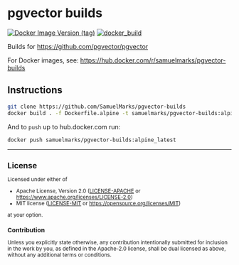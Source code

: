 pgvector builds
===============
[![Docker Image Version (tag)](https://img.shields.io/docker/v/samuelmarks/pgvector-builds/alpine_latest)](https://hub.docker.com/r/samuelmarks/pgvector-builds/tags)
[![docker_build](https://github.com/SamuelMarks/pgvector-builds/actions/workflows/docker_build.yml/badge.svg)](https://github.com/SamuelMarks/pgvector-builds/actions/workflows/docker_build.yml)

Builds for https://github.com/pgvector/pgvector

For Docker images, see: https://hub.docker.com/r/samuelmarks/pgvector-builds

## Instructions

```sh
git clone https://github.com/SamuelMarks/pgvector-builds
docker build . -f Dockerfile.alpine -t samuelmarks/pgvector-builds:alpine_latest
```

And to `push` up to hub.docker.com run:
```sh
docker push samuelmarks/pgvector-builds:alpine_latest
```
---

<small>

## License

Licensed under either of

- Apache License, Version 2.0 ([LICENSE-APACHE](LICENSE-APACHE) or <https://www.apache.org/licenses/LICENSE-2.0>)
- MIT license ([LICENSE-MIT](LICENSE-MIT) or <https://opensource.org/licenses/MIT>)

at your option.

### Contribution

Unless you explicitly state otherwise, any contribution intentionally submitted
for inclusion in the work by you, as defined in the Apache-2.0 license, shall be
dual licensed as above, without any additional terms or conditions.

</small>
